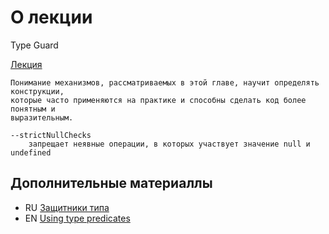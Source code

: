 # О лекции

Type Guard

[Лекция](https://campfire-school.com/courses/polnyy-kurs-po-typescript-react/episode/48)

````text
Понимание механизмов, рассматриваемых в этой главе, научит определять конструкции, 
которые часто применяются на практике и способны сделать код более понятным и 
выразительным.

--strictNullChecks 
    запрещает неявные операции, в которых участвует значение null и undefined
````

## Дополнительные материаллы

* RU [Защитники типа](https://scriptdev.ru/guide/036/)
* EN [Using type predicates](https://www.typescriptlang.org/docs/handbook/2/narrowing.html#using-type-predicates)